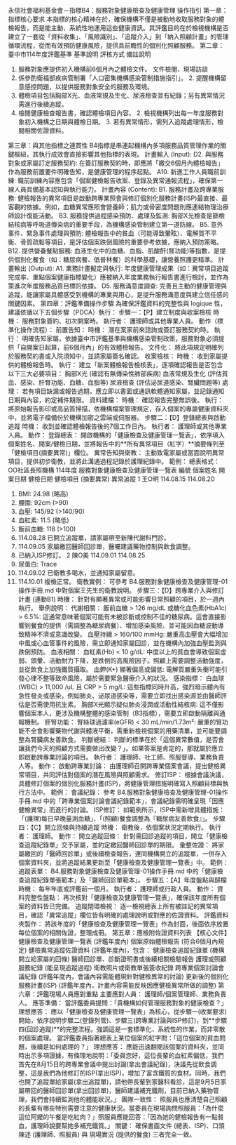 永信社會福利基金會－指標B4：服務對象健康檢查及健康管理 操作指引
第一章：指標核心要求
本指標的核心精神在於，確保機構不僅是被動地收取服務對象的體檢報告，而是能主動、系統性地運用這些健康資訊。其評鑑目的在於檢視機構是否建立了一套從「資料收集」、「風險識別」、「追蹤介入」到「納入照顧計畫」的管理循環流程，從而有效預防健康風險，提供具前瞻性的個別化照顧服務。
第二章：臺中市114年度評鑑基準
基準說明
評核方式
備註說明
1. 服務對象應提供初入機構前6個月內之體檢文件。
文件檢閱、現場訪談
1. 係參酌衛福部疾病管制署「人口密集機構感染管制措施指引」。 2. 提醒機構留意感控問題，以提供服務對象安全的服務及環境。
2. 體檢項目包括胸部X光、血液常規及生化、尿液檢查並有紀錄；另有異常情況需進行後續追蹤。
1. 檢閱健康檢查報告書，確認體檢項目內容。 2. 檢視機構列出每一年度服務對象初入機構之日期與體檢日期。 3. 若有異常情形，需列入追蹤處理情形，檢閱相關佐證資料。

第三章：與其他指標之連貫性
B4指標是串連起機構內多項服務品質管理作業的關鍵樞紐，其執行成效會直接影響其他指標的表現。
計畫輸入 (Input):
D2. 與服務對象或家屬訂定服務契約: 在簽訂服務契約時，即應將「繳交6個月內體檢報告」作為服務前置要件明確告知，是健康管理的程序起點。
A10. 新進工作人員職前訓練: 職前訓練內容應包含「個案健檢報告收案、登錄及異常通報流程」，確保第一線人員具備基本認知與執行能力。
計畫內容 (Content):
B1. 服務計畫及跨專業服務: 健檢報告的異常項目是啟動跨專業照會與修訂個別化服務計畫(ISP)最直接、最客觀的依據。例如，血糖異常應照會營養師；肌力或骨密度問題則應連結物理治療師設計復能活動。
B3. 服務提供過程感染預防、處理及監測: 胸部X光檢查是篩檢結核病等呼吸道傳染病的重要手段，為機構感染管制建立第一道防線。
B5. 意外事件、緊急事件處理與預防: 體檢報告中的貧血（可能導致暈眩）、電解質不平衡、骨質疏鬆等項目，是評估個案跌倒風險的重要參考依據，應納入預防策略。
B12. 提供營養餐點服務: 血液生化中的血糖、血脂、肌酸酐(腎功能)等指數，是提供個別化餐食（如：糖尿病餐、低普林餐）的科學基礎，讓營養照護更精準。
計畫輸出 (Output):
A1. 業務計畫擬定與執行: 年度健康管理成果（如：異常項目追蹤完成率、重點個案健康指標變化）應被納入年度業務執行報告書進行檢討，並作為策進次年度服務品質目標的依據。
D5. 服務滿意度調查: 完善且主動的健康管理與追蹤，能讓家屬具體感受到機構的專業與用心，是提升服務滿意度與建立信任感的關鍵因素。
第四章：評鑑準備操作步驟
為確保評鑑資料的完整性與 logique 性，建議依循以下五個步驟（PDCA）執行：
步驟一：【P】建立制度與收案檢核
時機： 服務對象簽約、初次開案時。
執行者： 護理師或其他專業人員。
動作（標準化操作流程）：
前置告知：
時機： 潛在案家前來諮詢或簽訂服務契約時。
執行： 明確告知家屬，依據臺中市評鑑基準與機構感染管制政策，服務對象必須提供「自開案日起算，前6個月內」的有效體檢報告。
文件化： 將此項規定明確列於服務契約書或入院須知中，並請家屬簽名確認。
收案檢核：
時機： 收到家屬提供的體檢報告時。
執行： 建立「新案體檢報告檢核表」，逐項確認報告是否包含以下三大必要項目：
胸部X光 (確認有無傳染性肺部疾病)
血液常規及生化 (評估貧血、感染、肝腎功能、血糖、血脂等)
尿液檢查 (評估泌尿道感染、腎臟問題等)
處理： 若有項目缺漏或報告過期，應立即以書面或通訊軟體通知家屬，並記錄通知日期與內容，約定補件期限。
資料建檔：
時機： 確認報告完整無誤後。
執行： 將原始報告影印或高品質掃描，依機構檔案管理規定，存入個案的專屬健康資料夾中，並將電子檔備份於機構加密之雲端或伺服器。
步驟二：【D】登錄總表與啟動追蹤
時機： 收到並確認體檢報告後的7個工作日內。
執行者： 護理師或其他專業人員。
動作：
登錄總表： 開啟機構的「健康檢查及健康管理一覽表」，依序填入個案姓名、開案/健檢日期，並將報告中的**所有異常項目（紅字）**摘要條列至「健檢項目(摘要異常)」欄位。
異常告知與衛教： 主動致電家屬或當面說明異常項目，提供初步衛教，並將此溝通過程記錄於護理紀錄中。
範例：
總表格式：OO社區長照機構 114年度 服務對象健康檢查及健康管理一覽表
編號
個案姓名
開案日期
健檢日期
健檢項目 (摘要異常)
異常追蹤
1
王O明
114.08.15
114.08.20
1. BMI: 24.98 (略高)2. 腰圍: 92cm (>90)3. 血壓: 145/92 (>140/90)4. 血紅素: 11.5 (略低)5. 飯前血糖: 118 (>100)
1. 114.08.28 已開立追蹤單，請家屬帶至新陳代謝科門診。2. 114.09.05 家屬繳回醫師回診單，醫囑建議藥物控制與飲食調整。3. 已納入ISP修訂。
2
陳O美
114.09.01
114.08.25
1. 尿蛋白: Trace
1. 114.09.02 已衛教多喝水，並通知家屬留意。2. 114.10.01 複檢正常。
衛教實例： 可參考 B4.服務對象健康檢查及健康管理-01操作手冊.md 中對個案王先生的衛教說明。
步驟三：【D】跨專業介入與修訂計畫 (連動B1)
時機： 針對有顯著異常或可能影響日常照顧的項目，於一週內執行。
舉例說明：
代謝相關：
飯前血糖 > 126 mg/dL 或糖化血色素(HbA1c) > 6.5%: 這通常意味著個案可能有未被診斷或控制不佳的糖尿病。這會直接影響到餐食的提供（需調整為糖尿病餐）、增加感染風險、並可能因血糖波動導致精神不濟或意識改變。
血壓持續 > 160/100 mmHg: 嚴重高血壓會大幅增加中風或心血管事件的風險，需立即通知家屬回診，並在機構內加強血壓監測與跌倒預防。
血液相關：
血紅素(Hb) < 10 g/dL: 中度以上的貧血會導致個案虛弱、頭暈、活動耐力下降，是跌倒的高風險因子。照顧上需要調整活動強度，並從飲食上加強鐵質攝取。
血鉀(K+) 顯著偏高或偏低: 電解質嚴重失衡可能引發心律不整等致命風險，屬於需要緊急醫療介入的狀況。
感染指標：
白血球(WBC) > 11,000 /uL 且 CRP > 5 mg/L: 這些指標同時升高，強烈暗示體內有急性發炎或感染，例如肺炎、泌尿道感染等，需要立即找出感染源並由醫師評估是否需使用抗生素。
胸部X光顯示疑似肺炎浸潤或活動性結核病: 這不僅影響個案本人，更涉及機構整體的感染管制（B3指標），需要立即啟動隔離與通報機制。
肝腎功能：
腎絲球過濾率(eGFR) < 30 mL/min/1.73m²: 嚴重的腎功能不全會影響藥物代謝與體液平衡，需重新檢視個案的用藥清單，並可能要調整為腎臟病友善飲食。
判斷總結： 判斷的標準在於「這個異常數值，是否會讓我們今天的照顧方式需要做出改變？」。如果答案是肯定的，那就屬於應立即啟動跨專業討論的項目。
執行者： 護理師、社工師、照服督導、業務負責人等。
動作：
啟動跨專業討論： 由護理師召開跨專業個案會議，提出健檢異常項目，共同評估對個案的潛在風險與照顧需求。
修訂ISP： 根據會議決議，具體修訂個案的個別化服務計畫(ISP)，將健康管理措施明確寫入照顧目標與執行方法中。
範例：
會議紀錄： 參考 B4.服務對象健康檢查及健康管理-01操作手冊.md 中的「跨專業個案討論會議紀錄範本」，會議紀錄需明確呈現「因應健檢異常」而進行的討論。
ISP修訂： 如範例所示，ISP中需新增具體措施：「(護理)每日早晚量測血糖」、「(照顧)餐食調整為『糖尿病友善飲食』」。
步驟四：【C】開立回條與持續追蹤
時機： 衛教後，依個案狀況定期執行。
執行者： 護理師。
動作：
開立追蹤回條： 針對需回診追蹤的項目，開立「健康檢查追蹤紀錄單」交予家屬，並約定繳回醫師回診單的期限。
彙整佐證： 將家屬繳回的「醫師回診單」或後續檢查報告，連同機構開立的追蹤單，一併存入個案資料夾，並將追蹤結果更新至「健康檢查及健康管理一覽表」中。
範例：
追蹤表單： B4.服務對象健康檢查及健康管理-01操作手冊.md 中的「健康檢查追蹤紀錄單張範本」及「醫師回診單範本」。
步驟五：【A】年度盤點與歸檔
時機： 每年年底或評鑑前一個月。
執行者： 護理師或行政人員。
動作：
資料完整性盤點： 再次核對「健康檢查及健康管理一覽表」，確保該年度所有個案的資料皆已完備。
追蹤閉環檢視： 逐一檢視總表上所有被註記的異常項目，確認「異常追蹤」欄位皆有明確的處理說明或對應的佐證資料。
評鑑資料夾製作： 將該年度的「健康檢查及健康管理一覽表」作為封面，後面依序放置每位個案的相關佐證，整理成冊。
第五章：應檢附佐證資料列表
【核心文件】健康檢查及健康管理一覽表 (評鑑年度內)
個案原始體檢報告 (符合6個月內規定)
健檢異常追蹤佐證資料 (評鑑年度內)，包含：
健康檢查追蹤紀錄單 (機構開立給家屬的回條)
醫師回診單、診斷證明書或後續相關檢驗報告
護理或照顧服務紀錄 (能呈現追蹤過程)
衛教照片或衛教單張簽收紀錄
跨專業個案討論會議紀錄 (評鑑年度內，會議內容需能體現針對健檢異常的討論)
更新後的個別化服務計畫(ISP) (評鑑年度內，計畫內容需能反映因應健檢異常所做的調整)
第六章：評鑑現場人員應對重點
主要應對人員： 護理師/個案管理師、業務負責人。
應答準備：
當評鑑委員提問：「貴機構如何管理服務對象的健康檢查？」
理想應答： 應以「健康檢查及健康管理一覽表」為核心，從步驟一(收案要求)開始，依序說明步驟二(登錄列管)、步驟三(跨專業討論與ISP修訂)，到**步驟四(回診追蹤)**的完整流程。強調這是一套標準化、系統性的作業，而非零散的個案處理。
當評鑑委員指著總表上某位個案的紅字問：「這位個案的貧血問題，後續是如何處理的？」
理想應答： 應能迅速翻閱該個案的資料夾，並同時出示多項證據，有條理地說明：「委員您好，這位長輩的血紅素偏低，我們首先在8月15日的跨專業會議中提出討論(拿出會議紀錄)，決議先從飲食調整，這是我們為他修訂的ISP(拿出ISP)，增加了富含鐵質的食材。同時，我們也開了追蹤單給家屬(拿出追蹤單)，請他帶長輩到家醫科看診，這是9月5日家屬帶回的醫師回診單(拿出回診單)，醫師建議補充鐵劑，目前已納入藥物管理，我們會持續監測他的體能狀況。」
團隊一致性：
照服員也應清楚自己照顧的長輩有哪些特別需要注意的健康狀況。當委員在現場詢問照服員：「為什麼這位阿嬤的午餐是吃紅肉？」照服員應能回答：「因為她的健檢報告有一點貧血，護理師說要幫她多補充鐵質。」
關鍵： 確保書面文件 (總表、ISP)、口頭陳述 (護理師、照服員) 與 現場實況 (提供的餐食) 三者完全一致。